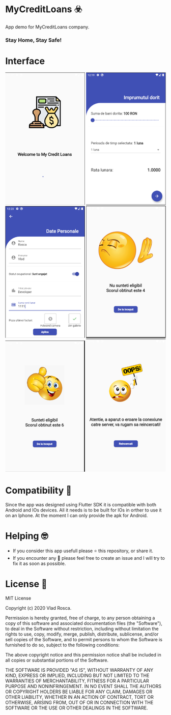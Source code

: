 # MyCreditLoans :biohazard:
App demo for MyCreditLoans company.
### Stay Home, Stay Safe!

# Interface
<img src="https://raw.githubusercontent.com/VladRoscaDev/my_credit_loans/master/images/1.PNG" width="250">
<img src="https://raw.githubusercontent.com/VladRoscaDev/my_credit_loans/master/images/2.PNG" width="250">
<img src="https://raw.githubusercontent.com/VladRoscaDev/my_credit_loans/master/images/3.PNG" width="250">
<img src="https://raw.githubusercontent.com/VladRoscaDev/my_credit_loans/master/images/4.PNG" width="250">
<img src="https://raw.githubusercontent.com/VladRoscaDev/my_credit_loans/master/images/5.PNG" width="250">
<img src="https://raw.githubusercontent.com/VladRoscaDev/my_credit_loans/master/images/6.PNG" width="250">



# Compatibility :iphone:
Since the app was designed using Flutter SDK it is compatible with both Android and IOs devices. All it needs is to be built for IOs in orther to use it on an Iphone.
At the moment I can only provide the apk for Android. 
 
 

# Helping :nerd_face:
- If you consider this app usefull please :star: this repository, or share it.
- If you encounter any :bug: please feel free to create an issue and I will try to fix it as soon as possible.


# License :scroll:
MIT License

Copyright (c) 2020 Vlad Rosca.

Permission is hereby granted, free of charge, to any person obtaining a copy
of this software and associated documentation files (the "Software"), to deal
in the Software without restriction, including without limitation the rights
to use, copy, modify, merge, publish, distribute, sublicense, and/or sell
copies of the Software, and to permit persons to whom the Software is
furnished to do so, subject to the following conditions:

The above copyright notice and this permission notice shall be included in all
copies or substantial portions of the Software.

THE SOFTWARE IS PROVIDED "AS IS", WITHOUT WARRANTY OF ANY KIND, EXPRESS OR
IMPLIED, INCLUDING BUT NOT LIMITED TO THE WARRANTIES OF MERCHANTABILITY,
FITNESS FOR A PARTICULAR PURPOSE AND NONINFRINGEMENT. IN NO EVENT SHALL THE
AUTHORS OR COPYRIGHT HOLDERS BE LIABLE FOR ANY CLAIM, DAMAGES OR OTHER
LIABILITY, WHETHER IN AN ACTION OF CONTRACT, TORT OR OTHERWISE, ARISING FROM,
OUT OF OR IN CONNECTION WITH THE SOFTWARE OR THE USE OR OTHER DEALINGS IN THE
SOFTWARE.
